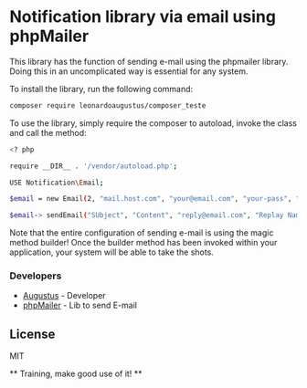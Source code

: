 

# Notification library via email using phpMailer

This library has the function of sending e-mail using the phpmailer library. Doing this in an uncomplicated way is essential for any system.

To install the library, run the following command:

```sh
composer require leonardoaugustus/composer_teste
```

To use the library, simply require the composer to autoload, invoke the class and call the method:

``` sh
<? php

require __DIR__ . '/vendor/autoload.php';

USE Notification\Email;

$email = new Email(2, "mail.host.com", "your@email.com", "your-pass", "smtp secure (tls/ssl)", "port(587)","from@email.com", "From Name");

$email-> sendEmail("SUbject", "Content", "reply@email.com", "Replay Name", "address@email.com", "Address Name");
```

Note that the entire configuration of sending e-mail is using the magic method builder! Once the builder method has been invoked within your application, your system will be able to take the shots.

### Developers
* [Augustus] - Developer
* [phpMailer] - Lib to send E-mail

License
----

MIT

** Training, make good use of it! **

##
[Augustus]: <mailto: contato@unitibox.com.br>
[Unitibox]: <https://unitibox.com.br>
[phpMailer]: <https://github.com/PHPMailer/PHPMailer>
